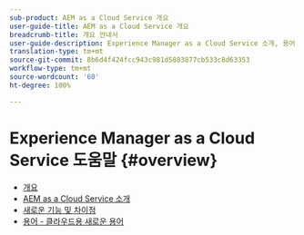 ```yaml
---
sub-product: AEM as a Cloud Service 개요
user-guide-title: AEM as a Cloud Service 개요
breadcrumb-title: 개요 안내서
user-guide-description: Experience Manager as a Cloud Service 소개, 용어 등 개요를 알려면 여기에서 시작하십시오.
translation-type: tm+mt
source-git-commit: 8b6d4f424fcc943c981d5883877cb533c8d63353
workflow-type: tm+mt
source-wordcount: '60'
ht-degree: 100%

---
```



# Experience Manager as a Cloud Service 도움말 {#overview}

+ [개요](/help/overview/home.md)
+ [AEM as a Cloud Service 소개](introduction.md)
+ [새로운 기능 및 차이점](what-is-new-and-different.md)
+ [용어 - 클라우드용 새로운 용어](terminology.md)
